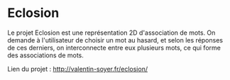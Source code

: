 Eclosion
========================
Le projet Eclosion est une représentation 2D d'association de mots. On demande à l'utilisateur de choisir un mot au hasard, et selon les réponses de ces derniers, on interconnecte entre eux plusieurs mots, ce qui forme des associations de mots.

Lien du projet : http://valentin-soyer.fr/eclosion/
